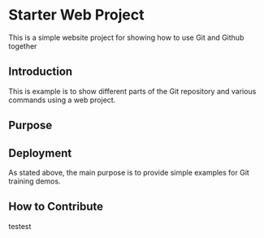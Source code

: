 # Starter Web Project

This is a simple website project for showing how to use Git and Github together

## Introduction

This is example is to show different parts of the Git repository and various commands using a web project.

## Purpose

## Deployment

As stated above, the main purpose is to provide simple examples for Git training demos.

## How to Contribute

testest